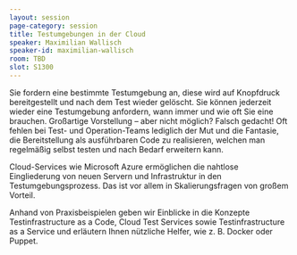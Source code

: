 ```yaml
---
layout: session
page-category: session
title: Testumgebungen in der Cloud
speaker: Maximilian Wallisch
speaker-id: maximilian-wallisch
room: TBD
slot: S1300
---
```


Sie fordern eine bestimmte Testumgebung an, diese wird auf Knopfdruck bereitgestellt und nach dem Test wieder gelöscht. Sie können jederzeit wieder eine Testumgebung anfordern, wann immer und wie oft Sie eine brauchen. Großartige Vorstellung – aber nicht möglich? Falsch gedacht! Oft fehlen bei Test- und Operation-Teams lediglich der Mut und die Fantasie, die Bereitstellung als ausführbaren Code zu realisieren, welchen man regelmäßig selbst testen und nach Bedarf erweitern kann.

Cloud-Services wie Microsoft Azure ermöglichen die nahtlose Eingliederung von neuen Servern und Infrastruktur in den Testumgebungsprozess. Das ist vor allem in Skalierungsfragen von großem Vorteil.

Anhand von Praxisbeispielen geben wir Einblicke in die Konzepte Testinfrastructure as a Code, Cloud Test Services sowie Testinfrastructure as a Service und erläutern Ihnen nützliche Helfer, wie z. B. Docker oder Puppet.